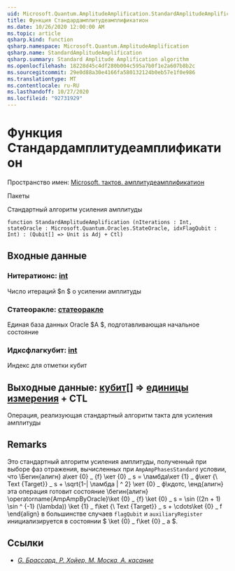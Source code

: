 ```yaml
---
uid: Microsoft.Quantum.AmplitudeAmplification.StandardAmplitudeAmplification
title: Функция Стандардамплитудеамплификатион
ms.date: 10/26/2020 12:00:00 AM
ms.topic: article
qsharp.kind: function
qsharp.namespace: Microsoft.Quantum.AmplitudeAmplification
qsharp.name: StandardAmplitudeAmplification
qsharp.summary: Standard Amplitude Amplification algorithm
ms.openlocfilehash: 18228d45c4df280b004c595a7b0f1e2a607b8b2c
ms.sourcegitcommit: 29e0d88a30e4166fa580132124b0eb57e1f0e986
ms.translationtype: MT
ms.contentlocale: ru-RU
ms.lasthandoff: 10/27/2020
ms.locfileid: "92731929"
---
```

# <a name="standardamplitudeamplification-function"></a>Функция Стандардамплитудеамплификатион

Пространство имен: [Microsoft. тактов. амплитудеамплификатион](xref:Microsoft.Quantum.AmplitudeAmplification)

Пакеты [](https://nuget.org/packages/)


Стандартный алгоритм усиления амплитуды

```qsharp
function StandardAmplitudeAmplification (nIterations : Int, stateOracle : Microsoft.Quantum.Oracles.StateOracle, idxFlagQubit : Int) : (Qubit[] => Unit is Adj + Ctl)
```


## <a name="input"></a>Входные данные

### <a name="niterations--int"></a>Нитератионс: [int](xref:microsoft.quantum.lang-ref.int)

Число итераций $n $ о усилении амплитуды


### <a name="stateoracle--stateoracle"></a>Статеоракле: [статеоракле](xref:Microsoft.Quantum.Oracles.StateOracle)

Единая база данных Oracle $A $, подготавливающая начальное состояние


### <a name="idxflagqubit--int"></a>Идксфлагкубит: [int](xref:microsoft.quantum.lang-ref.int)

Индекс для отметки кубит



## <a name="output--qubit--unit-adj--ctl"></a>Выходные данные: [кубит](xref:microsoft.quantum.lang-ref.qubit)[] => [единицы измерения](xref:microsoft.quantum.lang-ref.unit) + CTL

Операция, реализующая стандартный алгоритм такта для усиления амплитуды

## <a name="remarks"></a>Remarks

Это стандартный алгоритм усиления амплитуды, полученный при выборе фаз отражения, вычисленных при `AmpAmpPhasesStandard` условии, что \Бегин{алигн} а\кет {0} \_ {f} \кет {0} \_ s = \ламбда\кет {1} \_ ф\кет {\ Text {Target}} \_ s + \sqrt{1-| \ламбда | ^ 2} \кет {0} \_ ф\кдотс, \енд{алигн} эта операция готовит состояние \бегин{алигн} \operatorname{AmpAmpByOracle}\ket {0} \_ {f} \ket {0} \_ s = \sin ((2n + 1) \sin ^ {-1} (\lambda)) \ket {1} \_ f\ket {\ Text {Target}} \_ s + \cdots\ket {0} \_ f \end{align} в большинстве случаев `flagQubit` и `auxiliaryRegister` инициализируется в состоянии $ \ket {0} \_ f\ket {0} \_ a $.

## <a name="references"></a>Ссылки

- [*G. Брассард, P. Хойер, M. Моска, A. касание*](https://arxiv.org/abs/quant-ph/0005055)